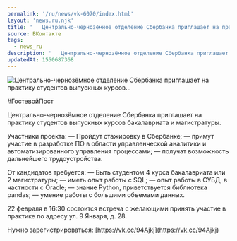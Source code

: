 ```yaml
---
permalink: '/ru/news/vk-6070/index.html'
layout: 'news.ru.njk'
title: '   Центрально-чернозёмное отделение Сбербанка приглашает на практику студентов выпускных курсов…'
source: ВКонтакте
tags:
  - news_ru
description: '   Центрально-чернозёмное отделение Сбербанка приглашает на практику студентов выпускных курсов…'
updatedAt: 1550687368
---
```

![   Центрально-чернозёмное отделение Сбербанка приглашает на практику студентов выпускных курсов…](https://sun9-57.userapi.com/impf/c848532/v848532754/13a082/1Wb0FqJI3YQ.jpg?size=1280x853&quality=96&proxy=1&sign=ffaed910888600772f4600716253009f&c_uniq_tag=MaYCyS0F6G60LFiWqA7_Xl7heVcrZcv8alwwHDIjiEQ&type=album)

#ГостевойПост

Центрально-чернозёмное отделение Сбербанка приглашает на практику студентов выпускных курсов бакалавриата и магистратуры.

Участники проекта:
— Пройдут стажировку в Сбербанке;
— примут участие в разработке ПО в области управленческой аналитики и автоматизированного управления процессами;
— получат возможность дальнейшего трудоустройства.

От кандидатов требуется:
— Быть студентом 4 курса бакалавриата или 2 магистратуры;
— иметь опыт работы с SQL;
— опыт работы в СУБД, в частности с Oracle;
— знание Python, приветствуется библиотека pandas;
— умение работы с большими объемами данных.

22 февраля в 16:30 состоится встреча с желающими принять участие в практике по адресу ул. 9 Января, д. 28.

Нужно зарегистрироваться: [https://vk.cc/94Ajkj](https://vk.cc/94Ajkj)
